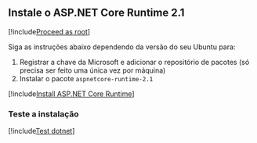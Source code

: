 ﻿## Instale o ASP.NET Core Runtime 2.1

[!include[Proceed as root](../su.md)]

Siga as instruções abaixo dependendo da versão do seu Ubuntu para:

1. Registrar a chave da Microsoft e adicionar o repositório de pacotes (só precisa ser feito uma única vez por máquina)
1. Instalar o pacote `aspnetcore-runtime-2.1`

[!include[Install ASP.NET Core Runtime](../../../../../includes/linux/ubuntu/install-aspnetcore-21.md)]

### Teste a instalação

[!include[Test dotnet](../test-dotnet-21.md)]
